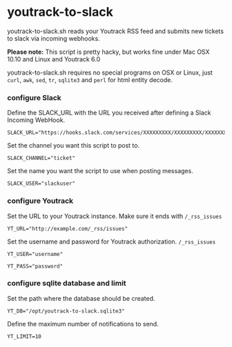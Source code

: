 # youtrack-to-slack

youtrack-to-slack.sh reads your Youtrack RSS feed and submits new tickets to slack via incoming webhooks.

**Please note:** This script is pretty hacky, but works fine under Mac OSX 10.10 and Linux and Youtrack 6.0

youtrack-to-slack.sh requires no special programs on OSX or Linux, just ``curl``, ``awk``, ``sed``, ``tr``, ``sqlite3`` and ``perl`` for html entity decode.

### configure Slack

Define the SLACK_URL with the URL you received after defining a Slack Incoming WebHook.

```
SLACK_URL="https://hooks.slack.com/services/XXXXXXXXX/XXXXXXXXX/XXXXXXXXXXXXXXXXXXXXXXXX"
```

Set the channel you want this script to post to.

```
SLACK_CHANNEL="ticket"
```

Set the name you want the script to use when posting messages.
```
SLACK_USER="slackuser"
```

### configure Youtrack

Set the URL to your Youtrack instance. Make sure it ends with `/_rss_issues`

```
YT_URL="http://example.com/_rss/issues"
```

Set the username and password for Youtrack authorization. `/_rss_issues`

```
YT_USER="username"
```

```
YT_PASS="password"
```

### configure sqlite database and limit

Set the path where the database should be created.

```
YT_DB="/opt/youtrack-to-slack.sqlite3"
```

Define the maximum number of notifications to send.

```
YT_LIMIT=10
```

